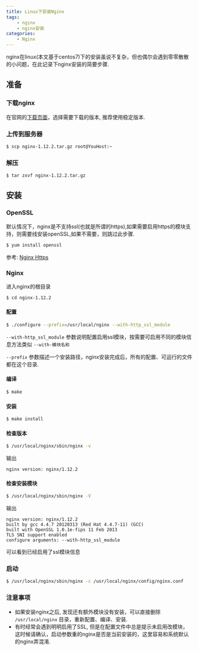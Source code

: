```yaml
---
title: Linux下安装Nginx
tags: 
    - nginx
    - nginx安装
categories: 
    - Nginx
---
```

nginx在linux(本文基于centos7)下的安装虽说不复杂，但也偶尔会遇到零零散散的小问题，在此记录下nginx安装的简要步骤.

## 准备

### 下载nginx
在官网的[下载页面](http://nginx.org/en/download.html)，选择需要下载的版本, 推荐使用稳定版本.

### 上传到服务器

``` bash
$ scp nginx-1.12.2.tar.gz root@YouHost:~
```

### 解压

``` bash
$ tar zxvf nginx-1.12.2.tar.gz
```

## 安装

### OpenSSL
默认情况下，nginx是不支持ssl(也就是所谓的https),如果需要启用https的模块支持，则需要线安装openSSL,如果不需要，则跳过此步骤.

``` bash
$ yum install openssl
```

参考: [Nginx Https](http://nginx.org/en/docs/http/ngx_http_ssl_module.html)

### Nginx
进入nginx的根目录

``` bash
$ cd nginx-1.12.2
```

#### 配置

``` bash
$ ./configure --prefix=/usr/local/nginx --with-http_ssl_module
```

`--with-http_ssl_module` 参数说明配置启用ssl模块，按需要可启用不同的模块信息方法类似 `--with-模块名称`

`--prefix` 参数描述一个安装路径，nginx安装完成后，所有的配置、可运行的文件都在这个目录.

#### 编译

``` bash
$ make
```

#### 安装

``` bash
$ make install
```

#### 检查版本

``` bash
$ /usr/local/nginx/sbin/nginx -v
```

输出
```
nginx version: nginx/1.12.2
```

#### 检查安装模块

``` bash
$ /usr/local/nginx/sbin/nginx -V
```

输出
```
nginx version: nginx/1.12.2
built by gcc 4.4.7 20120313 (Red Hat 4.4.7-11) (GCC)
built with OpenSSL 1.0.1e-fips 11 Feb 2013
TLS SNI support enabled
configure arguments: --with-http_ssl_module
```
可以看到已经启用了ssl模块信息

### 启动

``` bash
$ /usr/local/nginx/sbin/nginx -c /usr/local/nginx/config/nginx.conf
```

### 注意事项

* 如果安装nginx之后, 发现还有额外模块没有安装，可以直接删除 `/usr/local/nginx` 目录，重新配置、编译、安装.
* 有时经常会遇到明明启用了SSL, 但是在配置文件中总是提示未启用改模块，这时候请确认，启动参数重的nginx是否是当前安装的，这里容易和系统默认的nginx弄混淆.
